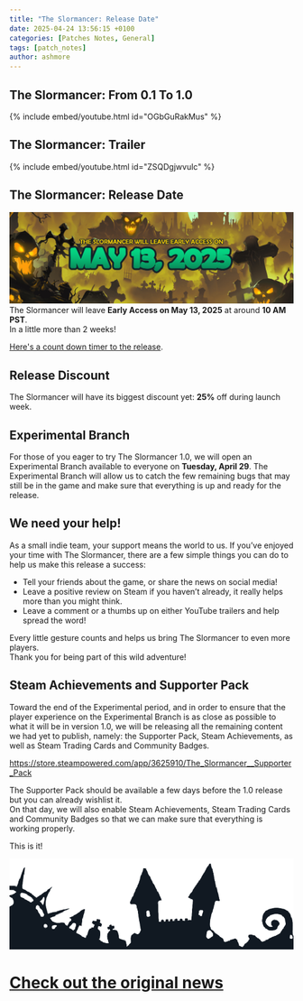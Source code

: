 ```yaml
---
title: "The Slormancer: Release Date"
date: 2025-04-24 13:56:15 +0100
categories: [Patches Notes, General]
tags: [patch_notes]
author: ashmore
---
```

The Slormancer: From 0.1 To 1.0
-------------------------------

  
{% include embed/youtube.html id="OGbGuRakMus" %}
  
The Slormancer: Trailer
-----------------------

  
{% include embed/youtube.html id="ZSQDgjwvulc" %}
  
The Slormancer: Release Date
----------------------------

  
![](/assets/patch_notes/619ed177db1348fd5c674a73e560c6dafeabf7b5)  
The Slormancer will leave **Early Access on May 13, 2025** at around **10 AM PST**.  
In a little more than 2 weeks!  
  
[Here's a count down timer to the release](https://countingdownto.com/?c=6242688).  
  
Release Discount
----------------

  
The Slormancer will have its biggest discount yet: **25%** off during launch week.  
  
Experimental Branch
-------------------

  
For those of you eager to try The Slormancer 1.0, we will open an Experimental Branch available to everyone on **Tuesday, April 29**. The Experimental Branch will allow us to catch the few remaining bugs that may still be in the game and make sure that everything is up and ready for the release.  
  
We need your help!
------------------

  
As a small indie team, your support means the world to us. If you’ve enjoyed your time with The Slormancer, there are a few simple things you can do to help us make this release a success:  
* Tell your friends about the game, or share the news on social media!
* Leave a positive review on Steam if you haven’t already, it really helps more than you might think.
* Leave a comment or a thumbs up on either YouTube trailers and help spread the word!

Every little gesture counts and helps us bring The Slormancer to even more players.  
Thank you for being part of this wild adventure!  
  
Steam Achievements and Supporter Pack
-------------------------------------

  
Toward the end of the Experimental period, and in order to ensure that the player experience on the Experimental Branch is as close as possible to what it will be in version 1.0, we will be releasing all the remaining content we had yet to publish, namely: the Supporter Pack, Steam Achievements, as well as Steam Trading Cards and Community Badges.  
  
<https://store.steampowered.com/app/3625910/The_Slormancer__Supporter_Pack>  
  
The Supporter Pack should be available a few days before the 1.0 release but you can already wishlist it.  
On that day, we will also enable Steam Achievements, Steam Trading Cards and Community Badges so that we can make sure that everything is working properly.  
  
This is it!  
  
![](/assets/patch_notes/ec27b2d32ec5483166a9bb8e1798f832f141510a)  
  


# <a href="https://steamstore-a.akamaihd.net/news/externalpost/steam_community_announcements/1797820624458423" target="_blank">Check out the original news</a>
